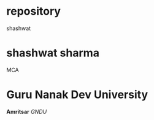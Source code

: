 # repository
shashwat
<h1>shashwat sharma</h1>
<p>MCA</p>
<h1>Guru Nanak Dev University</h1>
<B>Amritsar</B>
<I>GNDU</I>
